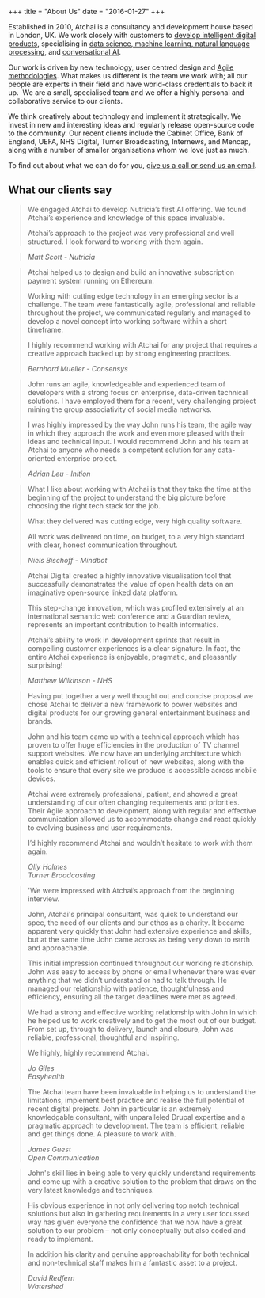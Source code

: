 +++
title = "About Us"
date = "2016-01-27"
+++


Established in 2010, Atchai is a consultancy and development house based in London, UK.  We work closely with customers to [develop intelligent digital products](/we-develop/product-development), specialising in [data science, machine learning, natural language processing](/we-develop/data-web-applications), and [conversational AI](/we-develop/conversational-ui-chatbots).

Our work is driven by new technology, user centred design and [Agile methodologies](/about-us/how-we-work). What makes us different is the team we work with; all our people are experts in their field and have world-class credentials to back it up.  We are a small, specialised team and we offer a highly personal and collaborative service to our clients.

We think creatively about technology and implement it strategically. We invest in new and interesting ideas and regularly release open-source code to the community. Our recent clients include the Cabinet Office, Bank of England, UEFA, NHS Digital, Turner Broadcasting, Internews, and Mencap, along with a number of smaller organisations whom we love just as much.

To find out about what we can do for you, [give us a call or send us an email](#contact).

## What our clients say


> We engaged Atchai to develop Nutricia’s first AI offering.  We found Atchai’s experience and knowledge of this space invaluable.
>
> Atchai’s approach to the project was very professional and well structured. I look forward to working with them again.

> <cite>Matt Scott -
> Nutricia</cite>

<!-- -->

> Atchai helped us to design and build an innovative subscription payment system running on Ethereum.
>
> Working with cutting edge technology in an emerging sector is a challenge.  The team were fantastically agile, professional and reliable throughout the project, we communicated regularly and managed to develop a novel concept into working software within a short timeframe.
>
> I highly recommend working with Atchai for any project that requires a creative approach backed up by strong engineering practices.
>
> <cite>Bernhard Mueller -
> Consensys</cite>

<!-- -->

> John runs an agile, knowledgeable and experienced team of developers with a strong focus on enterprise, data-driven technical solutions. I have employed them for a recent, very challenging project mining the group associativity of social media networks.
>
> I was highly impressed by the way John runs his team, the agile way in which they approach the work and even more pleased with their ideas and technical input. I would recommend John and his team at Atchai to anyone who needs a competent solution for any data-oriented enterprise project.
>
> <cite>Adrian Leu -
> Inition</cite>

<!-- -->


> What I like about working with Atchai is that they take the time at the beginning of the project to understand the big picture before choosing the right tech stack for the job.
>
> What they delivered was cutting edge, very high quality software.
>
>All work was delivered on time, on budget, to a very high standard with clear, honest communication throughout.
>
> <cite>Niels Bischoff -
> Mindbot</cite>

<!-- -->

> Atchai Digital created a highly innovative visualisation tool that successfully demonstrates the value of open health data on an imaginative open-source linked data platform.
>
> This step-change innovation, which was profiled extensively at an international semantic web conference and a Guardian review, represents an important contribution to health informatics.
>
> Atchai’s ability to work in development sprints that result in compelling customer experiences is a clear signature. In fact, the entire Atchai experience is enjoyable, pragmatic, and pleasantly surprising!
>
> <cite>Matthew Wilkinson -
> NHS</cite>

<!-- -->

> Having put together a very well thought out and concise proposal we chose Atchai to deliver a new framework to power websites and digital products for our growing general entertainment business and brands.
>
> John and his team came up with a technical approach which has proven to offer huge efficiencies in the production of TV channel support websites. We now have an underlying architecture which enables quick and efficient rollout of new websites, along with the tools to ensure that every site we produce is accessible across mobile devices.
>
> Atchai were extremely professional, patient, and showed a great understanding of our often changing requirements and priorities. Their Agile approach to development, along with regular and effective communication allowed us to accommodate change and react quickly to evolving business and user requirements.
>
> I’d highly recommend Atchai and wouldn’t hesitate to work with them again.
>
> <cite>Olly Holmes  
> Turner Broadcasting</cite>

<!-- -->


> 'We were impressed with Atchai’s approach from the beginning interview.
>
> John, Atchai's principal consultant, was quick to understand our spec, the need of our clients and our ethos as a charity. It became apparent very quickly that John had extensive experience and skills, but at the same time John came across as being very down to earth and approachable.
>
> This initial impression continued throughout our working relationship. John was easy to access by phone or email whenever there was ever anything that we didn’t understand or had to talk through. He managed our relationship with patience, thoughtfulness and efficiency, ensuring all the target deadlines were met as agreed.
>
> We had a strong and effective working relationship with John in which he helped us to work creatively and to get the most out of our budget. From set up, through to delivery, launch and closure, John was reliable, professional, thoughtful and inspiring.
>
> We highly, highly recommend Atchai.
>
> <cite>Jo Giles  
> Easyhealth</cite>

<!-- -->

> The Atchai team have been invaluable in helping us to understand the limitations, implement best practice and realise the full potential of recent digital projects. John in particular is an extremely knowledgable consultant, with unparalleled Drupal expertise and a pragmatic approach to development. The team is efficient, reliable and get things done. A pleasure to work with.
>
> <cite>James Guest  
> Open Communication</cite>

<!-- -->

> John's skill lies in being able to very quickly understand requirements and come up with a creative solution to the problem that draws on the very latest knowledge and techniques.
>
> His obvious experience in not only delivering top notch technical solutions but also in gathering requirements in a very user focussed way has given everyone the confidence that we now have a great solution to our problem – not only conceptually but also coded and ready to implement.
>
> In addition his clarity and genuine approachability for both technical and non-technical staff makes him a fantastic asset to a project.
>
> <cite>David Redfern  
> Watershed</cite>
